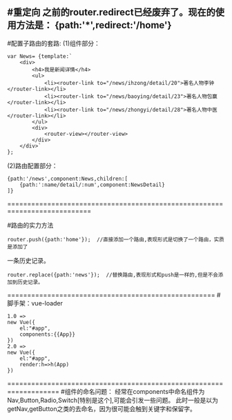 #重定向
之前的router.redirect已经废弃了。现在的使用方法是：
{path:'*',redirect:'/home'}
---------------------------------------------------
#配置子路由的套路:
(1)组件部分：
```
var News= {template:`
	<div>
		<h4>我是新闻详情</h4>
		<ul>
			<li><router-link to="/news/ihzong/detail/20">著名人物李钟</router-link></li>
			<li><router-link to="/news/baoying/detail/23">著名人物包赢</router-link></li>
			<li><router-link to="/news/zhongyi/detail/28">著名人物中医</router-link></li>
		</ul>
		<div>
			<router-view></router-view>
		</div>
	</div>`
};
```
(2)路由配置部分：
```
{path:'/news',component:News,children:[
    {path:':name/detail/:num',component:NewsDetail}
]}
```
===========================================================================

#路由的实力方法
```
router.push({path:'home'});  //直接添加一个路由,表现形式是切换了一个路由，实质是添加了
```
一条历史记录。
```
router.replace({path:'news'});  //替换路由,表现形式和push是一样的,但是不会添加到历史记录。
```
====================================================
#脚手架：vue-loader
```
1.0 =>
new Vue({
    el:"#app",
    components:{{App}}
})
2.0 =>
new Vue({
    el:"#app",
    render:h=>h(App)
})
```
===================================================================
#组件的命名问题：
经常在components中命名组件为Nav,Button,Radio,Switch[特别是这个],可能会引发一些问题。
此时一般是以为getNav,getButton之类的去命名，因为很可能会触到关键字和保留字。






